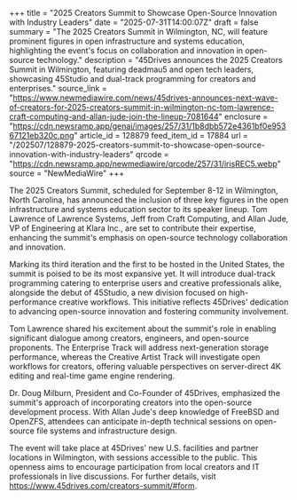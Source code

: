 +++
title = "2025 Creators Summit to Showcase Open-Source Innovation with Industry Leaders"
date = "2025-07-31T14:00:07Z"
draft = false
summary = "The 2025 Creators Summit in Wilmington, NC, will feature prominent figures in open infrastructure and systems education, highlighting the event's focus on collaboration and innovation in open-source technology."
description = "45Drives announces the 2025 Creators Summit in Wilmington, featuring deadmau5 and open tech leaders, showcasing 45Studio and dual-track programming for creators and enterprises."
source_link = "https://www.newmediawire.com/news/45drives-announces-next-wave-of-creators-for-2025-creators-summit-in-wilmington-nc-tom-lawrence-craft-computing-and-allan-jude-join-the-lineup-7081644"
enclosure = "https://cdn.newsramp.app/genai/images/257/31/1b8dbb572e4361bf0e95367121eb320c.png"
article_id = 128879
feed_item_id = 17884
url = "/202507/128879-2025-creators-summit-to-showcase-open-source-innovation-with-industry-leaders"
qrcode = "https://cdn.newsramp.app/newmediawire/qrcode/257/31/irisREC5.webp"
source = "NewMediaWire"
+++

<p>The 2025 Creators Summit, scheduled for September 8-12 in Wilmington, North Carolina, has announced the inclusion of three key figures in the open infrastructure and systems education sector to its speaker lineup. Tom Lawrence of Lawrence Systems, Jeff from Craft Computing, and Allan Jude, VP of Engineering at Klara Inc., are set to contribute their expertise, enhancing the summit's emphasis on open-source technology collaboration and innovation.</p><p>Marking its third iteration and the first to be hosted in the United States, the summit is poised to be its most expansive yet. It will introduce dual-track programming catering to enterprise users and creative professionals alike, alongside the debut of 45Studio, a new division focused on high-performance creative workflows. This initiative reflects 45Drives' dedication to advancing open-source innovation and fostering community involvement.</p><p>Tom Lawrence shared his excitement about the summit's role in enabling significant dialogue among creators, engineers, and open-source proponents. The Enterprise Track will address next-generation storage performance, whereas the Creative Artist Track will investigate open workflows for creators, offering valuable perspectives on server-direct 4K editing and real-time game engine rendering.</p><p>Dr. Doug Milburn, President and Co-Founder of 45Drives, emphasized the summit's approach of incorporating creators into the open-source development process. With Allan Jude's deep knowledge of FreeBSD and OpenZFS, attendees can anticipate in-depth technical sessions on open-source file systems and infrastructure design.</p><p>The event will take place at 45Drives' new U.S. facilities and partner locations in Wilmington, with sessions accessible to the public. This openness aims to encourage participation from local creators and IT professionals in live discussions. For further details, visit <a href='https://www.45drives.com/creators-summit/#form' rel='nofollow' target='_blank'>https://www.45drives.com/creators-summit/#form</a>.</p>